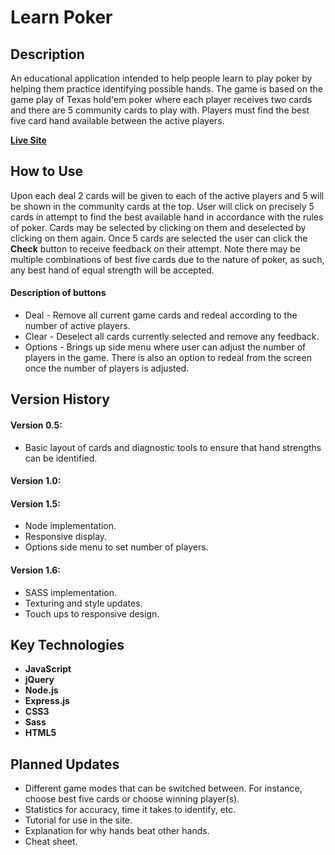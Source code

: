 # Learn Poker
## Description
An educational application intended to help people learn to play poker by helping them practice identifying possible hands. The game is based on the game play of Texas hold'em poker where each player receives two cards and there are 5 community cards to play with. Players must find the best five card hand available between the active players.

**[Live Site](http://poker.kylemarx86.com:3000/)**

## How to Use
Upon each deal 2 cards will be given to each of the active players and 5 will be shown in the community cards at the top. User will click on precisely 5 cards in attempt to find the best available hand in accordance with the rules of poker. Cards may be selected by clicking on them and deselected by clicking on them again. Once 5 cards are selected the user can click the **Check** button to receive feedback on their attempt. Note there may be multiple combinations of best five cards due to the nature of poker, as such, any best hand of equal strength will be accepted.
#### Description of buttons 
- Deal - Remove all current game cards and redeal according to the number of active players.
- Clear - Deselect all cards currently selected and remove any feedback.
- Options - Brings up side menu where user can adjust the number of players in the game. There is also an option to redeal from the screen once the number of players is adjusted.

## Version History
#### Version 0.5:
- Basic layout of cards and diagnostic tools to ensure that hand strengths can be identified.

#### Version 1.0:

#### Version 1.5:
- Node implementation.
- Responsive display.
- Options side menu to set number of players.

#### Version 1.6:
- SASS implementation.
- Texturing and style updates.
- Touch ups to responsive design.

## Key Technologies
- **JavaScript**
- **jQuery**
- **Node.js**
- **Express.js**
- **CSS3**
- **Sass**
- **HTML5**

## Planned Updates
- Different game modes that can be switched between. For instance, choose best five cards or choose winning player(s). 
- Statistics for accuracy, time it takes to identify, etc.
- Tutorial for use in the site.
- Explanation for why hands beat other hands.
- Cheat sheet.